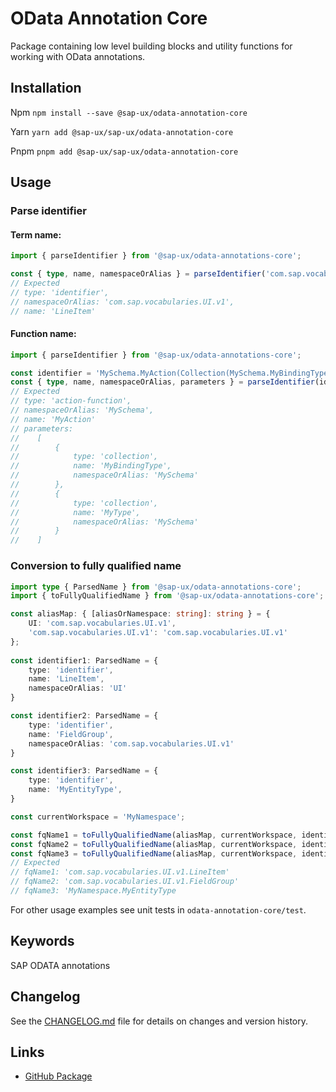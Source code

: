 # OData Annotation Core

Package containing low level building blocks and utility functions for working with OData annotations.

## Installation
Npm
`npm install --save @sap-ux/odata-annotation-core`

Yarn
`yarn add @sap-ux/sap-ux/odata-annotation-core`

Pnpm
`pnpm add @sap-ux/sap-ux/odata-annotation-core`

## Usage

### Parse identifier
#### Term name:
```Typescript
import { parseIdentifier } from '@sap-ux/odata-annotations-core';

const { type, name, namespaceOrAlias } = parseIdentifier('com.sap.vocabularies.UI.v1.LineItem');
// Expected 
// type: 'identifier',
// namespaceOrAlias: 'com.sap.vocabularies.UI.v1',
// name: 'LineItem'

```
#### Function name:
```Typescript
import { parseIdentifier } from '@sap-ux/odata-annotations-core';

const identifier = 'MySchema.MyAction(Collection(MySchema.MyBindingType),Collection(MySchema.MyType))';
const { type, name, namespaceOrAlias, parameters } = parseIdentifier(identifier);
// Expected 
// type: 'action-function',
// namespaceOrAlias: 'MySchema',
// name: 'MyAction'
// parameters: 
//    [
//        {
//            type: 'collection',
//            name: 'MyBindingType',
//            namespaceOrAlias: 'MySchema'
//        },
//        {
//            type: 'collection',
//            name: 'MyType',
//            namespaceOrAlias: 'MySchema'
//        }
//    ]
```

### Conversion to fully qualified name

```Typescript
import type { ParsedName } from '@sap-ux/odata-annotations-core';
import { toFullyQualifiedName } from '@sap-ux/odata-annotations-core';

const aliasMap: { [aliasOrNamespace: string]: string } = {
    UI: 'com.sap.vocabularies.UI.v1',
    'com.sap.vocabularies.UI.v1': 'com.sap.vocabularies.UI.v1'
};
                    
const identifier1: ParsedName = {
    type: 'identifier',
    name: 'LineItem',
    namespaceOrAlias: 'UI'
}

const identifier2: ParsedName = {
    type: 'identifier',
    name: 'FieldGroup',
    namespaceOrAlias: 'com.sap.vocabularies.UI.v1'
}

const identifier3: ParsedName = {
    type: 'identifier',
    name: 'MyEntityType',
}

const currentWorkspace = 'MyNamespace';

const fqName1 = toFullyQualifiedName(aliasMap, currentWorkspace, identifier1);
const fqName2 = toFullyQualifiedName(aliasMap, currentWorkspace, identifier2);
const fqName3 = toFullyQualifiedName(aliasMap, currentWorkspace, identifier3);
// Expected
// fqName1: 'com.sap.vocabularies.UI.v1.LineItem'
// fqName2: 'com.sap.vocabularies.UI.v1.FieldGroup'
// fqName3: 'MyNamespace.MyEntityType

```

For other usage examples see unit tests in `odata-annotation-core/test`.

## Keywords
SAP ODATA annotations

## Changelog

See the [CHANGELOG.md](https://github.com/SAP/open-ux-tools/blob/main/packages/odata-annotation-core/CHANGELOG.md) file for details on changes and version history.
## Links

- [GitHub Package](https://github.com/SAP/open-ux-tools/tree/main/packages/odata-annotation-core)